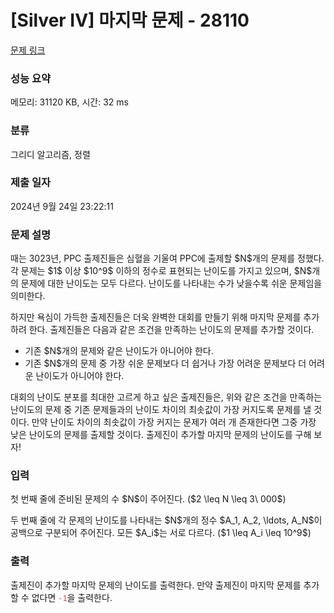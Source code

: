 # [Silver IV] 마지막 문제 - 28110 

[문제 링크](https://www.acmicpc.net/problem/28110) 

### 성능 요약

메모리: 31120 KB, 시간: 32 ms

### 분류

그리디 알고리즘, 정렬

### 제출 일자

2024년 9월 24일 23:22:11

### 문제 설명

<p>때는 3023년, PPC 출제진들은 심혈을 기울여 PPC에 출제할 $N$개의 문제를 정했다. 각 문제는 $1$ 이상 $10^9$ 이하의 정수로 표현되는 난이도를 가지고 있으며, $N$개의 문제에 대한 난이도는 모두 다르다. 난이도를 나타내는 수가 낮을수록 쉬운 문제임을 의미한다.</p>

<p>하지만 욕심이 가득한 출제진들은 더욱 완벽한 대회를 만들기 위해 마지막 문제를 추가하려 한다. 출제진들은 다음과 같은 조건을 만족하는 난이도의 문제를 추가할 것이다.</p>

<ul>
	<li>기존 $N$개의 문제와 같은 난이도가 아니어야 한다.</li>
	<li>기존 $N$개의 문제 중 가장 쉬운 문제보다 더 쉽거나 가장 어려운 문제보다 더 어려운 난이도가 아니어야 한다.</li>
</ul>

<p>대회의 난이도 분포를 최대한 고르게 하고 싶은 출제진들은, 위와 같은 조건을 만족하는 난이도의 문제 중 기존 문제들과의 난이도 차이의 최솟값이 가장 커지도록 문제를 낼 것이다. 만약 난이도 차이의 최솟값이 가장 커지는 문제가 여러 개 존재한다면 그중 가장 낮은 난이도의 문제를 출제할 것이다. 출제진이 추가할 마지막 문제의 난이도를 구해 보자!</p>

### 입력 

 <p>첫 번째 줄에 준비된 문제의 수 $N$이 주어진다. ($2 \leq N \leq 3\ 000$)</p>

<p>두 번째 줄에 각 문제의 난이도를 나타내는 $N$개의 정수 $A_1, A_2, \ldots, A_N$이 공백으로 구분되어 주어진다. 모든 $A_i$는 서로 다르다. ($1 \leq A_i \leq 10^9$)</p>

### 출력 

 <p>출제진이 추가할 마지막 문제의 난이도를 출력한다. 만약 출제진이 마지막 문제를 추가할 수 없다면 <span style="color:#e74c3c;"><code>-1</code></span>을 출력한다.</p>


